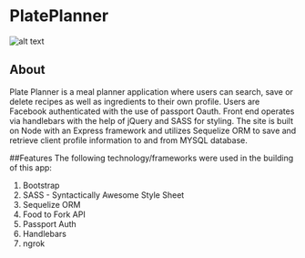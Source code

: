 # PlatePlanner
![alt text](https://plateplanner.herokuapp.com/assets/images/blackblacklogo.ico "Plate Planner Logo")

## About
Plate Planner is a meal planner application where users can search, save or delete recipes as well as ingredients to their own profile. Users are Facebook authenticated with the use of passport Oauth. Front end operates via handlebars with the help of jQuery and SASS for styling. The site is built on Node with an Express framework and utilizes Sequelize ORM to save and retrieve client profile information to and from MYSQL database.

##Features
The following technology/frameworks were used in the building of this app: 

1. Bootstrap 
2. SASS - Syntactically Awesome Style Sheet
3. Sequelize ORM
4. Food to Fork API
5. Passport Auth
6. Handlebars
9. ngrok

